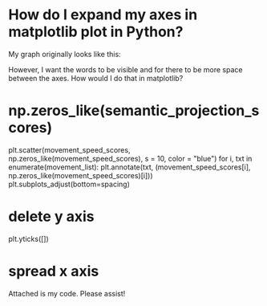 
# How do I expand my axes in matplotlib plot in Python?

My graph originally looks like this:

However, I want the words to be visible and for there to be more space between the axes.
How would I do that in matplotlib?
# np.zeros_like(semantic_projection_scores)
plt.scatter(movement_speed_scores, np.zeros_like(movement_speed_scores), s = 10, color = "blue")
for i, txt in enumerate(movement_list):
    plt.annotate(txt, (movement_speed_scores[i], np.zeros_like(movement_speed_scores)[i]))
plt.subplots_adjust(bottom=spacing)
# delete y axis
plt.yticks([])
# spread x axis

Attached is my code. Please assist!

        